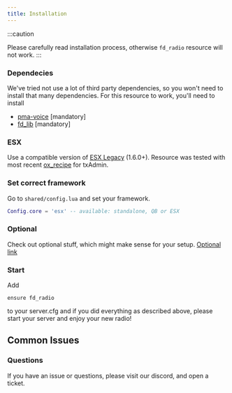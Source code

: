 ```yaml
---
title: Installation
---
```


:::caution

Please carefully read installation process, otherwise `fd_radio` resource will not work.
:::

### Dependecies

We've tried not use a lot of third party dependencies, so you won't need to install that many dependencies. For this resource to work, you'll need to install
- [pma-voice](https://github.com/AvarianKnight/pma-voice) [mandatory]
- [fd_lib](https://github.com/FelisDevelopment/fd_lib) [mandatory]

### ESX
Use a compatible version of [ESX Legacy](https://github.com/esx-framework/esx-legacy) (1.6.0+). Resource was tested with most recent [ox_recipe](https://github.com/overextended/ox_recipes) for txAdmin.

### Set correct framework
Go to `shared/config.lua` and set your framework.
```lua
Config.core = 'esx' -- available: standalone, QB or ESX
```

### Optional
Check out optional stuff, which might make sense for your setup. [Optional link](http://localhost:3000/docs/fd_radio/optional)

### Start

Add
```
ensure fd_radio
```
to your server.cfg and if you did everything as described above, please start your server and enjoy your new radio!

## Common Issues

### Questions

If you have an issue or questions, please visit our discord, and open a ticket.
